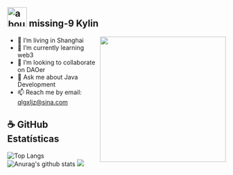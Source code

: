 ## <img width="45" alt="about" src="https://raw.github.com/elizarov/elizarov/master/about.png"> missing-9 Kylin

<img align="right" width="290" src="https://i.imgur.com/ugWb6BU.gif" />

- 🔭 I’m living in Shanghai
- 🌱 I’m currently learning web3
- 👯 I’m looking to collaborate on DAOer 
- 💬 Ask me about Java Development
- 📫 Reach me by email: qlgxljz@sina.com

## **☕ GitHub Estatísticas**
![Top Langs](https://github-readme-stats.vercel.app/api/top-langs/?username=missing-9&title_color=35edfb&icon_color=ffff00&text_color=ff66cc&bg_color=2a1739&hide=html)
![Anurag's github stats](https://github-readme-stats.vercel.app/api?username=missing-9&show_icons=true&title_color=35edfb&icon_color=ffff00&text_color=ff66cc&bg_color=2a1739)
![](https://github-profile-summary-cards.vercel.app/api/cards/profile-details?username=missing-9&theme=monokai)


<!--
**missing-9/missing-9** is a ✨ _special_ ✨ repository because its `README.md` (this file) appears on your GitHub profile.

Here are some ideas to get you started:

- 🔭 I’m currently working on ...
- 🌱 I’m currently learning ...
- 👯 I’m looking to collaborate on ...
- 🤔 I’m looking for help with ...
- 💬 Ask me about ...
- 📫 How to reach me: ...
- 😄 Pronouns: ...
- ⚡ Fun fact: ...
-->



